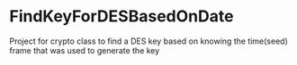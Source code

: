 # FindKeyForDESBasedOnDate
Project for crypto class to find a DES key based on knowing the time(seed) frame that was used to generate the key
